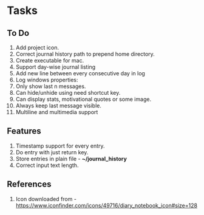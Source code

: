 # Tasks

## To Do
1. Add project icon.
2. Correct journal history path to prepend home directory.
3. Create executable for mac.
4. Support day-wise journal listing
5. Add new line between every consecutive day in log
6. Log windows properties:
  1. Only show last n messages.
  2. Can hide/unhide using need shortcut key.
  3. Can display stats, motivational quotes or some image.
  4. Always keep last message visible.
7. Multiline and multimedia support

## Features
1. Timestamp support for every entry.
2. Do entry with just return key.
3. Store entries in plain file - **~/journal_history**
4. Correct input text length.

## References
1. Icon downloaded from - https://www.iconfinder.com/icons/49716/diary_notebook_icon#size=128